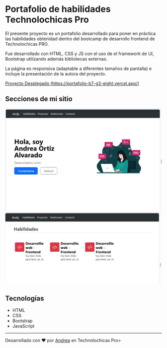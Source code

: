 # Portafolio de habilidades Technolochicas Pro 

El presente proyecto es un portafolio desarrollado para poner en práctica las habilidades obtenidad dentro del bootcamp de desarrollo frontend de Technolochicas PRO.

Fue desarrollado con HTML, CSS y JS con el uso de el framework de UI, Bootstrap utilizando además bibliotecas externas.

La página es responsiva (adaptable a diferentes tamaños de pantalla) e incluye la presentación de la autora del proyecto.

[Proyecto Desplegado (https://portafolio-b7-g2-eight.vercel.app/)](https://portafolio-b7-g2-eight.vercel.app/)

## Secciones de mi sitio 
![Presentación](assets/1.jpg)
![Habilidades](assets/2.jpg)

## Tecnologías
* HTML
* CSS
* Bootstrap
* JavaScript
---

Desarrollado con ❤ por [Andrea](https://www.linkedin.com/in/andrea-ortizalvarado/) en Technolochicas Pro>